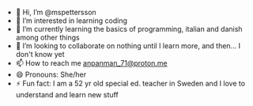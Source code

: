 - 👋 Hi, I’m @mspettersson
- 👀 I’m interested in learning coding
- 🌱 I’m currently learning the basics of programming, italian and danish among other things
- 💞️ I’m looking to collaborate on nothing until I learn more, and then... I don't know yet
- 📫 How to reach me anpanman_71@proton.me
- 😄 Pronouns: She/her
- ⚡ Fun fact: I am a 52 yr old special ed. teacher in Sweden and I love to understand and learn new stuff

<!---
mspettersson/mspettersson is a ✨ special ✨ repository because its `README.md` (this file) appears on your GitHub profile.
You can click the Preview link to take a look at your changes.
--->

